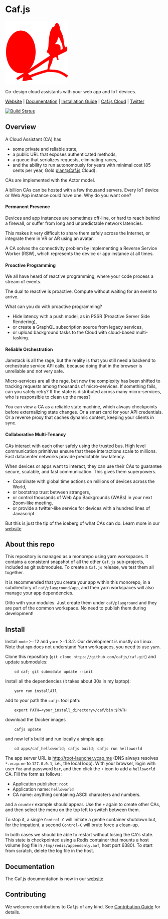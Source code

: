 # Caf.js

<a href="https://www.cafjslabs.com"><img src="https://raw.githubusercontent.com/cafjs/caf/master/assets/logosquare.svg?sanitize=true" alt="Caf.js" width="200"></a>

Co-design cloud assistants with your web app and IoT devices.

[Website](http://www.cafjslabs.com) |
[Documentation](https://www.cafjslabs.com/docs/documentation) |
[Installation Guide](https://www.cafjslabs.com/docs/documentation#install) |
[Caf.js Cloud](https://root-launcher.cafjs.com) |
[Twitter](https://twitter.com/cafjs)


[![Build Status](https://github.com/cafjs/caf/actions/workflows/push.yml/badge.svg)](https://github.com/cafjs/caf/actions/workflows/push.yml)

## Overview

A Cloud Assistant (CA) has

* some private and reliable state,
* a public URL that exposes authenticated methods,
* a queue that serializes requests, eliminating races,
* and the ability to run autonomously for years with minimal cost (85 cents per year, Gold plan@Caf.js Cloud).

CAs are implemented with the Actor model.

A billion CAs can be hosted with a few thousand servers. Every IoT device or Web App instance could have one. Why do you want one?

#### Permanent Presence

Devices and app instances are sometimes off-line, or hard to reach behind a firewall, or suffer from long and unpredictable network latencies.

This makes it very difficult to share them safely across the Internet, or integrate them in VR or AR using an avatar.

A CA solves the connectivity problem by implementing a Reverse Service Worker (RSW), which represents the device or app instance at all times.

#### Proactive Programming

We all have heard of reactive programming, where your code process a stream of events.

The dual to reactive is proactive. Compute without waiting for an event to arrive.

What can you do with proactive programming?

* Hide latency with a push model, as in PSSR (Proactive Server Side Rendering),
* or create a GraphQL subscription source from legacy services,
* or upload background tasks to the Cloud with cloud-based multi-tasking.

#### Reliable Orchestration

Jamstack is all the rage, but the reality is that you still need a backend to orchestrate service API calls, because doing that in the browser is unreliable and not very safe.

Micro-services are all the rage, but now the complexity has been shifted to tracking requests among thousands of micro-services. If something fails, can you safely retry? If the state is distributed across many micro-services, who is responsible to clean up the mess?

You can view a CA as a reliable state machine, which always checkpoints before externalizing state changes. Or a smart card for your API credentials. Or a reverse proxy that caches dynamic content, keeping your clients in sync.

#### Collaborative Multi-Tenancy

CAs interact with each other safely using the trusted bus. High level communication primitives ensure that these interactions scale to millions. Fast datacenter networks provide predictable low latency.

When devices or apps want to interact, they can use their CAs to guarantee secure, scalable, and fast communication. This gives them superpowers.

* Coordinate with global time actions on millions of devices across the World,
* or bootstrap trust between strangers,
* or control thousands of Web App Backgrounds (WABs) in your next Zoom-like meeting,
* or provide a twitter-like service for devices with a hundred lines of Javascript.


But this is just the tip of the iceberg of what CAs can do. Learn more in our [website](https://www.cafjslabs.com)


## About this repo

This repository is managed as a monorepo using yarn workspaces. It contains a consistent snapshot of all the other `Caf.js` sub-projects, included as git submodules. To create a `Caf.js` release, we test them all together.

It is recommended that you create your app within this monorepo, in a subdirectory of `caf/playground/app`, and then yarn workspaces will also manage your app dependencies.

Ditto with your modules. Just create them under `caf/playground` and they are part of the common workspace. No need to publish them during development!

## Install

Install `node` >=12 and `yarn` >=1.3.2. Our development is mostly on Linux. Note that `npm` does not understand Yarn workspaces, you need to use `yarn`.

Clone this repository (`git clone https://github.com/cafjs/caf.git`) and update submodules:
```
    cd caf; git submodule update --init
```
Install all the dependencies (it takes about 30s in my laptop):
```
    yarn run installAll
```
add to your path the `cafjs` tool path:
```
    export PATH=<your_install_directory>/caf/bin:$PATH
```
download the Docker images
```
    cafjs update
```
and now let's build and run locally a simple app:
```
    cd apps/caf_helloworld; cafjs build; cafjs run helloworld
```

The app server URL is http://root-launcher.vcap.me (DNS always resolves `*.vcap.me` to `127.0.0.1`, i.e., the local loop). With your browser, login with user `foo` and password `bar`, and then click the `+` icon to add a `helloworld` CA. Fill the form as follows:

* Application publisher: `root`
* Application name: `helloworld`
* CA name: anything containing ASCII characters and numbers.

and a `counter` example should appear. Use the `+` again to create other CAs, and then select the menu on the top left to switch between them.

To stop it, a single `Control-C` will initiate a gentle container shutdown but, for the impatient, a second `Control-C` will brute force a clean-up.

In both cases we should be able to restart without losing the CA's state. This state is checkpointed using a Redis container that mounts a host volume (log file in `/tmp/redis/appendonly.aof`, host port 6380). To start from scratch, delete the log file in the host.

## Documentation

The Caf.js documentation is now in our  [website](https://www.cafjslabs.com/docs/documentation)


## Contributing

We welcome contributions to Caf.js of any kind. See [Contribution Guide](CONTRIBUTING.md) for details.

